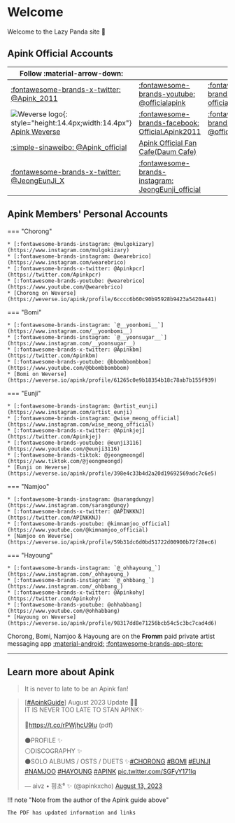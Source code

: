 # Welcome

Welcome to the Lazy Panda site 🐼


## Apink Official Accounts

| Follow :material-arrow-down:                                               |                                                                                                  |                                                                                                    |
| -------------------------------------------------------------------------- | ------------------------------------------------------------------------------------------------ | -------------------------------------------------------------------------------------------------- |
| [:fontawesome-brands-x-twitter: @Apink_2011](https://twitter.com/Apink_2011) | [:fontawesome-brands-youtube: @officialapink](https://www.youtube.com/@officialapink)            | [:fontawesome-brands-instagram: official.apink2011](https://www.instagram.com/official.apink2011/) |
| ![Weverse logo](https://cdn-v2pstatic.weverse.io/wev_web_fe/assets/1.0.0/icons/favicon.ico){: style="height:14.4px;width:14.4px"} [Apink Weverse](https://weverse.io/apink)                                  | [:fontawesome-brands-facebook: Official.Apink2011](https://www.facebook.com/Official.Apink2011/) | [:fontawesome-brands-tiktok: @official_apink2011](https://www.tiktok.com/@official_apink2011)      |
| [:simple-sinaweibo: @Apink_official](https://weibo.com/u/5465314977) | [Apink Official Fan Cafe(Daum Cafe)](https://cafe.daum.net/apink) | |
| [:fontawesome-brands-x-twitter: @JeongEunJi_X](https://x.com/JeongEunJi_X) |[:fontawesome-brands-instagram: JeongEunji_official](https://www.instagram.com/jeongeunji_official/) | |

## Apink Members' Personal Accounts

=== "Chorong"

    * [:fontawesome-brands-instagram: @mulgokizary](https://www.instagram.com/mulgokizary)
    * [:fontawesome-brands-instagram: @wearebrico](https://www.instagram.com/wearebrico)
    * [:fontawesome-brands-x-twitter: @Apinkpcr](https://twitter.com/Apinkpcr)
    * [:fontawesome-brands-youtube: @wearebrico](https://www.youtube.com/@wearebrico)
    * [Chorong on Weverse](https://weverse.io/apink/profile/6cccc6b60c90b95928b9423a5420a441)

=== "Bomi"

    * [:fontawesome-brands-instagram: `@__yoonbomi__`](https://www.instagram.com/__yoonbomi__)
    * [:fontawesome-brands-instagram: `@__yoonsugar__`](https://www.instagram.com/__yoonsugar__)
    * [:fontawesome-brands-x-twitter: @Apinkbm](https://twitter.com/Apinkbm)
    * [:fontawesome-brands-youtube: @bbombbombbom](https://www.youtube.com/@bbombbombbom)
    * [Bomi on Weverse](https://weverse.io/apink/profile/61265c0e9b18354b18c78ab7b155f939)

=== "Eunji"

    * [:fontawesome-brands-instagram: @artist_eunji](https://www.instagram.com/artist_eunji)
    * [:fontawesome-brands-instagram: @wise_meong_official](https://www.instagram.com/wise_meong_official)
    * [:fontawesome-brands-x-twitter: @Apinkjej](https://twitter.com/Apinkjej)
    * [:fontawesome-brands-youtube: @eunji3116](https://www.youtube.com/@eunji3116)
    * [:fontawesome-brands-tiktok: @jeongmeongd](https://www.tiktok.com/@jeongmeongd)
    * [Eunji on Weverse](https://weverse.io/apink/profile/398e4c33b4d2a20d19692569adc7c6e5)

=== "Namjoo"

    * [:fontawesome-brands-instagram: @sarangdungy](https://www.instagram.com/sarangdungy)
    * [:fontawesome-brands-x-twitter: @APINKKNJ](https://twitter.com/APINKKNJ)
    * [:fontawesome-brands-youtube: @kimnamjoo_official](https://www.youtube.com/@kimnamjoo_official)
    * [Namjoo on Weverse](https://weverse.io/apink/profile/59b31dc6d0bd51722d00900b72f28ec6)

=== "Hayoung"

    * [:fontawesome-brands-instagram: `@_ohhayoung_`](https://www.instagram.com/_ohhayoung_)
    * [:fontawesome-brands-instagram: `@_ohbbang_`](https://www.instagram.com/_ohbbang_)
    * [:fontawesome-brands-x-twitter: @Apinkohy](https://twitter.com/Apinkohy)
    * [:fontawesome-brands-youtube: @ohhabbang](https://www.youtube.com/@ohhabbang)
    * [Hayoung on Weverse](https://weverse.io/apink/profile/98317dd8e71256bcb54c5c3bc7cad4d6)

Chorong, Bomi, Namjoo & Hayoung are on the **Fromm** paid private artist messaging app
[:material-android:](https://play.google.com/store/apps/details?id=com.knowmerce.fromm.fan)
[:fontawesome-brands-app-store:](https://apps.apple.com/us/app/%ED%94%84%EB%A1%AC-frommyarti/id1641293296)

---

## Learn more about Apink

> It is never to late to be an Apink fan!

<blockquote class="twitter-tweet"><p lang="en" dir="ltr">[<a href="https://twitter.com/hashtag/ApinkGuide?src=hash&amp;ref_src=twsrc%5Etfw">#ApinkGuide</a>] August 2023 Update 🐼🩷<br>IT IS NEVER TOO LATE TO STAN APINK✨<br><br>🔗<a href="https://t.co/rPWjhcU9lu">https://t.co/rPWjhcU9lu</a> (pdf)<br><br>⚫️PROFILE ✨<br>⚪️DISCOGRAPHY ✨<br>⚫️SOLO ALBUMS / OSTS / DUETS ✨<a href="https://twitter.com/hashtag/CHORONG?src=hash&amp;ref_src=twsrc%5Etfw">#CHORONG</a> <a href="https://twitter.com/hashtag/BOMI?src=hash&amp;ref_src=twsrc%5Etfw">#BOMI</a> <a href="https://twitter.com/hashtag/EUNJI?src=hash&amp;ref_src=twsrc%5Etfw">#EUNJI</a> <a href="https://twitter.com/hashtag/NAMJOO?src=hash&amp;ref_src=twsrc%5Etfw">#NAMJOO</a> <a href="https://twitter.com/hashtag/HAYOUNG?src=hash&amp;ref_src=twsrc%5Etfw">#HAYOUNG</a> <a href="https://twitter.com/hashtag/APINK?src=hash&amp;ref_src=twsrc%5Etfw">#APINK</a> <a href="https://t.co/SGFyY171Iq">pic.twitter.com/SGFyY171Iq</a></p>&mdash; aivz • 핑초⁶ ✨ (@apinkxcho) <a href="https://twitter.com/apinkxcho/status/1690664499823652864?ref_src=twsrc%5Etfw">August 13, 2023</a></blockquote> <script async src="https://platform.twitter.com/widgets.js" charset="utf-8"></script>

!!! note "Note from the author of the Apink guide above"

    The PDF has updated information and links
